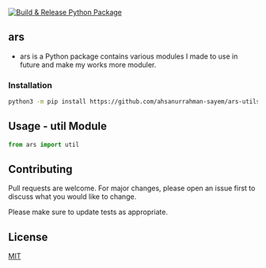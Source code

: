 [![Build & Release Python Package](https://github.com/ahsanurrahman-sayem/ars-utils/actions/workflows/build-and-release.yml/badge.svg?branch=main)](https://github.com/ahsanurrahman-sayem/ars-utils/actions/workflows/build-and-release.yml)

## ars
- ars is a Python package contains various modules I made to use in future and make my works more moduler.

### Installation

```bash
python3 -m pip install https://github.com/ahsanurrahman-sayem/ars-utils/releases/download/latest/ars-0.5.0-py3-none-any.whl
```

## Usage - util Module

```python
from ars import util

```

## Contributing

Pull requests are welcome. For major changes, please open an issue first
to discuss what you would like to change.

Please make sure to update tests as appropriate.


## License

[MIT](https://choosealicense.com/licenses/mit/)